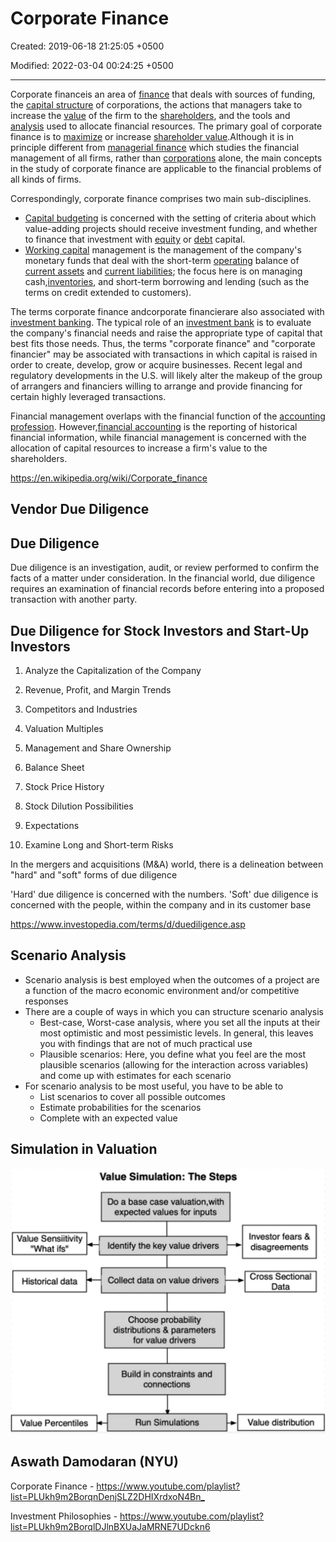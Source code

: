 # Corporate Finance

Created: 2019-06-18 21:25:05 +0500

Modified: 2022-03-04 00:24:25 +0500

---

Corporate financeis an area of [finance](https://en.wikipedia.org/wiki/Finance) that deals with sources of funding, the [capital structure](https://en.wikipedia.org/wiki/Capital_structure) of corporations, the actions that managers take to increase the [value](https://en.wikipedia.org/wiki/Value_investing) of the firm to the [shareholders](https://en.wikipedia.org/wiki/Shareholder), and the tools and [analysis](https://en.wikipedia.org/wiki/Analysis) used to allocate financial resources. The primary goal of corporate finance is to [maximize](https://en.wikipedia.org/wiki/Shareholder_value) or increase [shareholder value](https://en.wikipedia.org/wiki/Valuation_(finance)).Although it is in principle different from [managerial finance](https://en.wikipedia.org/wiki/Managerial_finance) which studies the financial management of all firms, rather than [corporations](https://en.wikipedia.org/wiki/Corporations) alone, the main concepts in the study of corporate finance are applicable to the financial problems of all kinds of firms.

Correspondingly, corporate finance comprises two main sub-disciplines.

- [Capital budgeting](https://en.wikipedia.org/wiki/Capital_budgeting) is concerned with the setting of criteria about which value-adding projects should receive investment funding, and whether to finance that investment with [equity](https://en.wikipedia.org/wiki/Ownership_equity) or [debt](https://en.wikipedia.org/wiki/Debt) capital.
- [Working capital](https://en.wikipedia.org/wiki/Working_capital) management is the management of the company's monetary funds that deal with the short-term [operating](https://en.wikipedia.org/wiki/Business_operations) balance of [current assets](https://en.wikipedia.org/wiki/Current_asset) and [current liabilities](https://en.wikipedia.org/wiki/Current_liability); the focus here is on managing cash,[inventories](https://en.wikipedia.org/wiki/Inventory), and short-term borrowing and lending (such as the terms on credit extended to customers).

The terms corporate finance andcorporate financierare also associated with [investment banking](https://en.wikipedia.org/wiki/Investment_banking). The typical role of an [investment bank](https://en.wikipedia.org/wiki/Investment_bank) is to evaluate the company's financial needs and raise the appropriate type of capital that best fits those needs. Thus, the terms "corporate finance" and "corporate financier" may be associated with transactions in which capital is raised in order to create, develop, grow or acquire businesses. Recent legal and regulatory developments in the U.S. will likely alter the makeup of the group of arrangers and financiers willing to arrange and provide financing for certain highly leveraged transactions.

Financial management overlaps with the financial function of the [accounting profession](https://en.wikipedia.org/wiki/Accounting_profession). However,[financial accounting](https://en.wikipedia.org/wiki/Financial_accounting) is the reporting of historical financial information, while financial management is concerned with the allocation of capital resources to increase a firm's value to the shareholders.

<https://en.wikipedia.org/wiki/Corporate_finance>

## Vendor Due Diligence

## Due Diligence

Due diligence is an investigation, audit, or review performed to confirm the facts of a matter under consideration. In the financial world, due diligence requires an examination of financial records before entering into a proposed transaction with another party.

## Due Diligence for Stock Investors and Start-Up Investors

1. Analyze the Capitalization of the Company

2. Revenue, Profit, and Margin Trends

3. Competitors and Industries

4. Valuation Multiples

5. Management and Share Ownership

6. Balance Sheet

7. Stock Price History

8. Stock Dilution Possibilities

9. Expectations

10. Examine Long and Short-term Risks

In the mergers and acquisitions (M&A) world, there is a delineation between "hard" and "soft" forms of due diligence

'Hard' due diligence is concerned with the numbers. 'Soft' due diligence is concerned with the people, within the company and in its customer base

<https://www.investopedia.com/terms/d/duediligence.asp>

## Scenario Analysis

- Scenario analysis is best employed when the outcomes of a project are a function of the macro economic environment and/or competitive responses
- There are a couple of ways in which you can structure scenario analysis
  - Best-case, Worst-case analysis, where you set all the inputs at their most optimistic and most pessimistic levels. In general, this leaves you with findings that are not of much practical use
  - Plausible scenarios: Here, you define what you feel are the most plausible scenarios (allowing for the interaction across variables) and come up with estimates for each scenario
- For scenario analysis to be most useful, you have to be able to
  - List scenarios to cover all possible outcomes
  - Estimate probabilities for the scenarios
  - Complete with an expected value

## Simulation in Valuation

![image](media/Corporate-Finance-image1.jpeg)

## Aswath Damodaran (NYU)

Corporate Finance - <https://www.youtube.com/playlist?list=PLUkh9m2BorqnDenjSLZ2DHIXrdxoN4Bn_>

Investment Philosophies - <https://www.youtube.com/playlist?list=PLUkh9m2BorqlDJlnBXUaJaMRNE7UDckn6>
